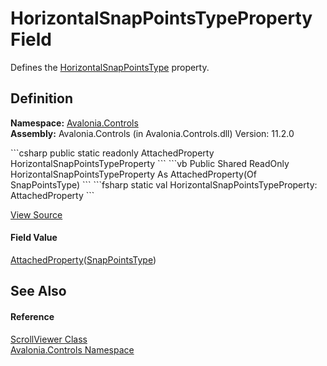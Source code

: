# HorizontalSnapPointsTypeProperty Field


Defines the <a href="P_Avalonia_Controls_ScrollViewer_HorizontalSnapPointsType">HorizontalSnapPointsType</a> property.



## Definition
**Namespace:** <a href="N_Avalonia_Controls">Avalonia.Controls</a>  
**Assembly:** Avalonia.Controls (in Avalonia.Controls.dll) Version: 11.2.0

<Tabs groupId="api-code-preview">
<TabItem value="csharp" label="C#">
```csharp
public static readonly AttachedProperty<SnapPointsType> HorizontalSnapPointsTypeProperty
```
</TabItem>
<TabItem value="vb" label="VB">
```vb
Public Shared ReadOnly HorizontalSnapPointsTypeProperty As AttachedProperty(Of SnapPointsType)
```
</TabItem>
<TabItem value="fsharp" label="F#">
```fsharp
static val HorizontalSnapPointsTypeProperty: AttachedProperty<SnapPointsType>
```
</TabItem>
</Tabs>



<a href="https://github.com/AvaloniaUI/Avalonia/tree/master/src/Avalonia.Controls/ScrollViewer.cs" title="View the source code">View Source</a>



#### Field Value
<a href="T_Avalonia_AttachedProperty_1">AttachedProperty</a>(<a href="T_Avalonia_Controls_Primitives_SnapPointsType">SnapPointsType</a>)

## See Also


#### Reference
<a href="T_Avalonia_Controls_ScrollViewer">ScrollViewer Class</a>  
<a href="N_Avalonia_Controls">Avalonia.Controls Namespace</a>  
